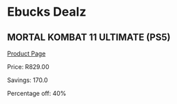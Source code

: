 
# Ebucks Dealz
## MORTAL KOMBAT 11 ULTIMATE (PS5)
[Product Page](https://www.ebucks.com/web/shop/productSelected.do?prodId=1109400330&catId=724351586)

Price: R829.00

Savings: 170.0

Percentage off: 40%
	